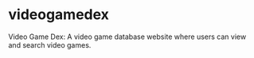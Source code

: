 # videogamedex
Video Game Dex: A video game database website where users can view and search video games.
